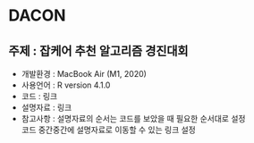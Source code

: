 # DACON
주제 : 잡케어 추천 알고리즘 경진대회
-------------
* 개발환경 : MacBook Air (M1, 2020)
* 사용언어 : R version 4.1.0
* 코드 : 링크
* 설명자료 : 링크
* 참고사항 : 설명자료의 순서는 코드를 보았을 때 필요한 순서대로 설정  
           코드 중간중간에 설명자료로 이동할 수 있는 링크 설정
